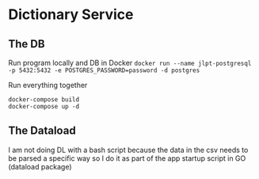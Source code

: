 # Dictionary Service

## The DB
Run program locally and DB in Docker
```docker run --name jlpt-postgresql -p 5432:5432 -e POSTGRES_PASSWORD=password -d postgres```

Run everything together
```
docker-compose build
docker-compose up -d
```

## The Dataload
I am not doing DL with a bash script because the data in the csv needs to be parsed a specific way so I do it as part of the app startup script in GO (dataload package)